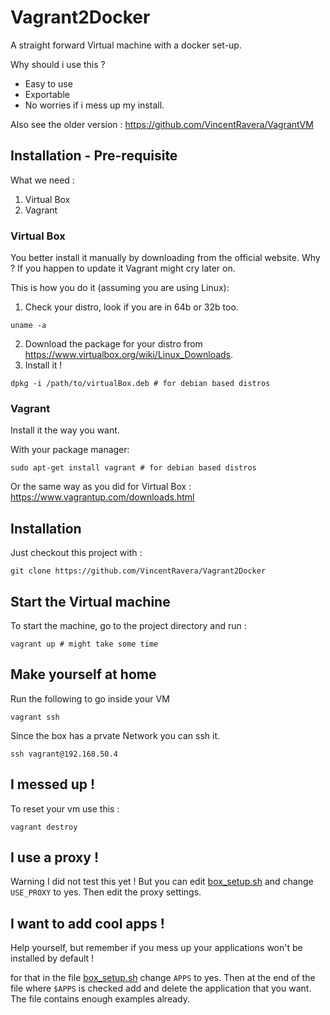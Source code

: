 # Vagrant2Docker

A straight forward Virtual machine with a docker set-up.

Why should i use this ?

* Easy to use
* Exportable
* No worries if i mess up my install.

Also see the older version : https://github.com/VincentRavera/VagrantVM

## Installation - Pre-requisite

What we need :
1. Virtual Box
2. Vagrant

### Virtual Box

You better install it manually by downloading from the official website.
Why ? If you happen to update it Vagrant might cry later on.

This is how you do it (assuming you are using Linux):
1. Check your distro, look if you are in 64b or 32b too.
```sehll
uname -a
```
2. Download the package for your distro from  https://www.virtualbox.org/wiki/Linux_Downloads.
3. Install it !
```shell
dpkg -i /path/to/virtualBox.deb # for debian based distros
```

### Vagrant

Install it the way you want.

With your package manager:
```shell
sudo apt-get install vagrant # for debian based distros
```

Or the same way as you did for Virtual Box : https://www.vagrantup.com/downloads.html

## Installation

Just checkout this project with :

```shell
git clone https://github.com/VincentRavera/Vagrant2Docker
```

## Start the Virtual machine

To start the machine, go to the project directory and run :
```shell
vagrant up # might take some time 
```

## Make yourself at home

Run the following to go inside your VM
```shell
vagrant ssh
```

Since the box has a prvate Network you can ssh it.

```shell
ssh vagrant@192.168.50.4
```

## I messed up !

To reset your vm use this :

```shell
vagrant destroy
```

## I use a proxy !

Warning I did not test this yet !
But you can edit [box_setup.sh](https://github.com/VincentRavera/Vagrant2Docker/blob/master/box_setup.sh) and change `USE_PROXY` to yes.
Then edit the proxy settings.

## I want to add cool apps !

Help yourself, but remember if you mess up your applications won't be installed by default !

for that in the file [box_setup.sh](https://github.com/VincentRavera/Vagrant2Docker/blob/master/box_setup.sh) change `APPS` to yes.
Then at the end of the file where `$APPS` is checked add and delete the application that you want.
The file contains enough examples already.


